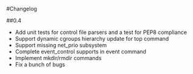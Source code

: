 #Changelog

##0.4

- Add unit tests for control file parsers and a test for PEP8 compliance
- Support dynamic cgroups hierarchy update for top command
- Support missing net_prio subsystem
- Complete event_control supports in event command
- Implement mkdir/rmdir commands
- Fix a bunch of bugs
